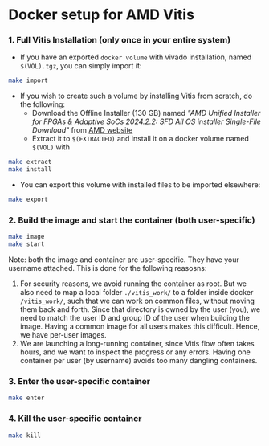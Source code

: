 # Docker setup for AMD Vitis

### 1. Full Vitis Installation (only once in your entire system)

- If you have an exported `docker volume` with vivado installation, named `$(VOL).tgz`, you can simply import it:

```bash
make import
```

- If you wish to create such a volume by installing Vitis from scratch, do the following:
  - Download the Offline Installer (130 GB) named _"AMD Unified Installer for FPGAs & Adaptive SoCs 2024.2.2: SFD All OS installer Single-File Download"_ from [AMD website](https://www.xilinx.com/support/download/index.html/content/xilinx/en/downloadNav/vivado-design-tools/2024-2.html)
  - Extract it to `$(EXTRACTED)` and install it on a docker volume named `$(VOL)` with

```bash
make extract
make install
```

- You can export this volume with installed files to be imported elsewhere:

```bash
make export
```

### 2. Build the image and start the container (both user-specific)

```bash
make image
make start
```

Note: both the image and container are user-specific. They have your username attached. This is done for the following reasosns:

1. For security reasons, we avoid running the container as root. But we also need to map a local folder `./vitis_work/` to a folder inside docker `/vitis_work/`, such that we can work on common files, without moving them back and forth. Since that directory is owned by the user (you), we need to match the user ID and group ID of the user when building the image. Having a common image for all users makes this difficult. Hence, we have per-user images.
2. We are launching a long-running container, since Vitis flow often takes hours, and we want to inspect the progress or any errors. Having one container per user (by username) avoids too many dangling containers.


### 3. Enter the user-specific container

```bash
make enter
```

### 4. Kill the user-specific container

```bash
make kill
```
